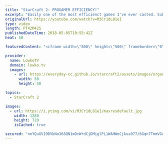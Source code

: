 ```yaml
---
title: "StarCraft 2: PROGAMER EFFICIENCY!"
excerpt: "Easily one of the most efficienct games I've ever casted. Subscribe for more videos: http://lowko.tv/youtube Professional cheesing: https://goo.gl/APqMmJ  This is a great match of professional Zerg versus Protoss between Stephano and ShoWTimE. Both players decide to take their take and really build up"
originalUrl: https://youtube.com/watch?v=M3Cr1dL81eI
type: video
length: PT42M42S
publishedDateTime: 2018-05-05T10:55:42Z
heat: 50

featuredContent: "<iframe width=\"800\" height=\"500\" frameborder=\"0\" src=\"https://www.youtube.com/embed/M3Cr1dL81eI\" allow=\"accelerometer; autoplay; encrypted-media; gyroscope; picture-in-picture\" allowfullscreen></iframe>"

provider:
  name: LowkoTV
  domain: lowko.tv
  images:
    - url: https://everyday-cc.github.io/starcraft2/assets/images/organizations/lowko.tv-50x50.jpg
      width: 50
      height: 50

topics:
  - StarCraft 2

images:
  - url: https://i.ytimg.com/vi/M3Cr1dL81eI/maxresdefault.jpg
    width: 1280
    height: 720
    isCached: true

secured: "nnYQuGV19DVbNo368QN1mDvW+dCjDMiglPL1WAHWeCjkua977/6Gqn7TmmVGu62XeqOHoxN4Bh6l7sZxf8kUnTUtX70YR1piKQ3x46U61ihNbXB2gFvCi0c66BuNrXddZ8ye9kg08jxRf2XaZGUrAJthsfQUEIIZ9Y1eAEZGQOhR5vwbqpyAKCjCyN4bhhHib6ZIbBMFFEW8/76gM9yzNrdnq1v3AJclkDB3h89egyp0zEd3LVLH6IKQwLROv114JnRHFccQQKGjbwEIkM+mI4ZZRO8eaARhAoHOOowgxvXGDnTXwFbTfOVxx0d5ZBpK73p2VCWtRjec6uo2rC1utF5xPHjiMN7eLKf95sC0vFy3GtJBVUu69E5qhOn8m+bhDeu0MlbT+pwetAjuQmndSyokzPSoWDHhx+ygIMeIeXRb6gr7fexrQl2VEllWkDjd;KK52aD7XvU27iumOOjDobQ=="
---
```


